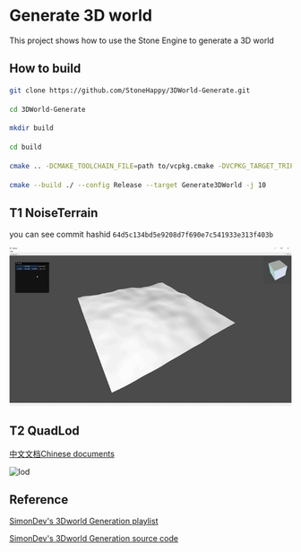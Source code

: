 # Generate 3D world
This project shows how to use the Stone Engine to generate a 3D world

## How to build

```bash
git clone https://github.com/StoneHappy/3DWorld-Generate.git

cd 3DWorld-Generate

mkdir build

cd build 

cmake .. -DCMAKE_TOOLCHAIN_FILE=path to/vcpkg.cmake -DVCPKG_TARGET_TRIPLET=your target triplet

cmake --build ./ --config Release --target Generate3DWorld -j 10
```

## T1 NoiseTerrain

you can see commit hashid ``64d5c134bd5e9208d7f690e7c541933e313f403b``

![setmaxheight](docs/imgs/setheightmax.gif)

## T2 QuadLod
[中文文档Chinese documents](docs/QuadLOD/README.md)

![lod](docs/imgs/lod.gif)


## Reference
[SimonDev's 3Dworld Generation playlist](https://www.youtube.com/watch?v=hHGshzIXFWY&list=PLRL3Z3lpLmH3PNGZuDNf2WXnLTHpN9hXy&index=1&ab_channel=SimonDev)


[SimonDev's 3Dworld Generation source code](https://github.com/simondevyoutube/ProceduralTerrain_Part1)
